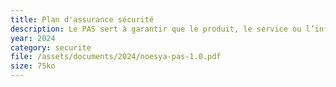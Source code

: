 ```yaml
---
title: Plan d'assurance sécurité
description: Le PAS sert à garantir que le produit, le service ou l’infrastructure sera développé, exploité et maintenu dans des conditions de sécurité conformes aux exigences réglementaires, contractuelles et techniques.
year: 2024
category: securite
file: /assets/documents/2024/noesya-pas-1.0.pdf
size: 75ko
---
```

